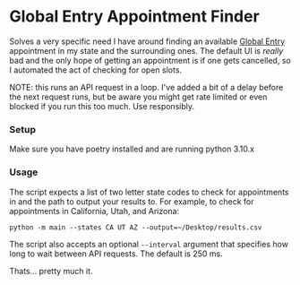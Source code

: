 # Global Entry Appointment Finder

Solves a very specific need I have around finding an available [Global Entry](https://www.cbp.gov/travel/trusted-traveler-programs/global-entry) appointment in my state and the surrounding ones. The default UI is _really_ bad and the only hope of getting an appointment is if one gets cancelled, so I automated the act of checking for open slots.

NOTE: this runs an API request in a loop. I've added a bit of a delay before the next request runs, but be aware you might get rate limited or even blocked if you run this too much. Use responsibly.

### Setup

Make sure you have poetry installed and are running python 3.10.x

### Usage

The script expects a list of two letter state codes to check for appointments in and the path to output your results to. For example, to check for appointments in California, Utah, and Arizona:

`python -m main --states CA UT AZ --output=~/Desktop/results.csv`

The script also accepts an optional `--interval` argument that specifies how long to wait between API requests. The default is 250 ms.


Thats... pretty much it.

